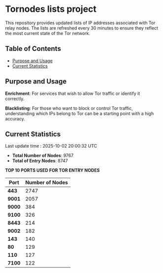 # Tornodes lists project

This repository provides updated lists of IP addresses associated with Tor relay nodes. The lists are refreshed every 30 minutes to ensure they reflect the most current state of the Tor network.

## Table of Contents

- [Purpose and Usage](#purpose-and-usage)
- [Current Statistics](#current-statistics)


## Purpose and Usage

**Enrichment**: For services that wish to allow Tor traffic or identify it correctly.

**Blacklisting**: For those who want to block or control Tor traffic, understanding which IPs belong to Tor can be a starting point with a high accuracy.

## Current Statistics

Last update time : 2025-10-02 20:00:32 UTC

- **Total Number of Nodes**: 9767
- **Total of Entry Nodes**: 8747

**TOP 10 PORTS USED FOR TOR ENTRY NODES**

| **Port** | **Number of Nodes** |
|------|-----------------|
| **443**   | 2747  |
| **9001**   | 2057  |
| **9000**   | 384  |
| **9100**   | 326  |
| **8443**   | 214  |
| **9002**   | 182  |
| **143**   | 140  |
| **80**   | 129  |
| **110**   | 127  |
| **7100**   | 122  |

